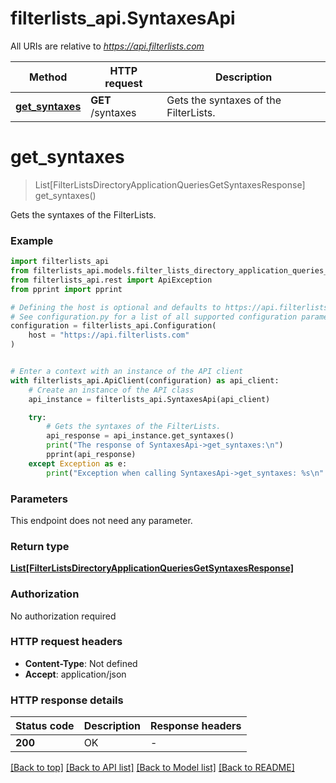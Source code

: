 # filterlists_api.SyntaxesApi

All URIs are relative to *https://api.filterlists.com*

Method | HTTP request | Description
------------- | ------------- | -------------
[**get_syntaxes**](SyntaxesApi.md#get_syntaxes) | **GET** /syntaxes | Gets the syntaxes of the FilterLists.


# **get_syntaxes**
> List[FilterListsDirectoryApplicationQueriesGetSyntaxesResponse] get_syntaxes()

Gets the syntaxes of the FilterLists.

### Example


```python
import filterlists_api
from filterlists_api.models.filter_lists_directory_application_queries_get_syntaxes_response import FilterListsDirectoryApplicationQueriesGetSyntaxesResponse
from filterlists_api.rest import ApiException
from pprint import pprint

# Defining the host is optional and defaults to https://api.filterlists.com
# See configuration.py for a list of all supported configuration parameters.
configuration = filterlists_api.Configuration(
    host = "https://api.filterlists.com"
)


# Enter a context with an instance of the API client
with filterlists_api.ApiClient(configuration) as api_client:
    # Create an instance of the API class
    api_instance = filterlists_api.SyntaxesApi(api_client)

    try:
        # Gets the syntaxes of the FilterLists.
        api_response = api_instance.get_syntaxes()
        print("The response of SyntaxesApi->get_syntaxes:\n")
        pprint(api_response)
    except Exception as e:
        print("Exception when calling SyntaxesApi->get_syntaxes: %s\n" % e)
```



### Parameters

This endpoint does not need any parameter.

### Return type

[**List[FilterListsDirectoryApplicationQueriesGetSyntaxesResponse]**](FilterListsDirectoryApplicationQueriesGetSyntaxesResponse.md)

### Authorization

No authorization required

### HTTP request headers

 - **Content-Type**: Not defined
 - **Accept**: application/json

### HTTP response details

| Status code | Description | Response headers |
|-------------|-------------|------------------|
**200** | OK |  -  |

[[Back to top]](#) [[Back to API list]](../README.md#documentation-for-api-endpoints) [[Back to Model list]](../README.md#documentation-for-models) [[Back to README]](../README.md)


